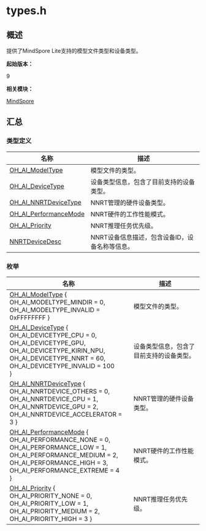 # types.h


## 概述

提供了MindSpore Lite支持的模型文件类型和设备类型。

**起始版本：**

9

**相关模块：**

[MindSpore](_mind_spore.md)


## 汇总


### 类型定义

| 名称 | 描述 |
| -------- | -------- |
| [OH_AI_ModelType](_mind_spore.md#oh_ai_modeltype) | 模型文件的类型。 |
| [OH_AI_DeviceType](_mind_spore.md#oh_ai_devicetype) | 设备类型信息，包含了目前支持的设备类型。 |
| [OH_AI_NNRTDeviceType](_mind_spore.md#oh_ai_nnrtdevicetype) | NNRT管理的硬件设备类型。 |
| [OH_AI_PerformanceMode](_mind_spore.md#oh_ai_performancemode) | NNRT硬件的工作性能模式。 |
| [OH_AI_Priority](_mind_spore.md#oh_ai_priority) | NNRT推理任务优先级。 |
| [NNRTDeviceDesc](_mind_spore.md#nnrtdevicedesc) | NNRT设备信息描述，包含设备ID，设备名称等信息。 |


### 枚举

| 名称 | 描述 |
| -------- | -------- |
| [OH_AI_ModelType](_mind_spore.md#oh_ai_modeltype-1) { <br/>OH_AI_MODELTYPE_MINDIR = 0, <br/>OH_AI_MODELTYPE_INVALID = 0xFFFFFFFF } | 模型文件的类型。 |
| [OH_AI_DeviceType](_mind_spore.md#oh_ai_devicetype-1) {<br/>OH_AI_DEVICETYPE_CPU = 0, <br/>OH_AI_DEVICETYPE_GPU, <br/>OH_AI_DEVICETYPE_KIRIN_NPU, <br/>OH_AI_DEVICETYPE_NNRT = 60,<br/>OH_AI_DEVICETYPE_INVALID = 100<br/>} | 设备类型信息，包含了目前支持的设备类型。 |
| [OH_AI_NNRTDeviceType](_mind_spore.md#oh_ai_nnrtdevicetype) { <br/>OH_AI_NNRTDEVICE_OTHERS = 0,<br/> OH_AI_NNRTDEVICE_CPU = 1, <br/>OH_AI_NNRTDEVICE_GPU = 2, <br/>OH_AI_NNRTDEVICE_ACCELERATOR = 3 } | NNRT管理的硬件设备类型。 |
| [OH_AI_PerformanceMode](_mind_spore.md#oh_ai_performancemode) {<br/>OH_AI_PERFORMANCE_NONE = 0, <br/>OH_AI_PERFORMANCE_LOW = 1, <br/>OH_AI_PERFORMANCE_MEDIUM = 2, <br/>OH_AI_PERFORMANCE_HIGH = 3,<br/>OH_AI_PERFORMANCE_EXTREME = 4<br/>} | NNRT硬件的工作性能模式。 |
| [OH_AI_Priority](_mind_spore.md#oh_ai_priority) { <br/>OH_AI_PRIORITY_NONE = 0, <br/>OH_AI_PRIORITY_LOW = 1, <br/>OH_AI_PRIORITY_MEDIUM = 2,<br/> OH_AI_PRIORITY_HIGH = 3 } | NNRT推理任务优先级。 |
